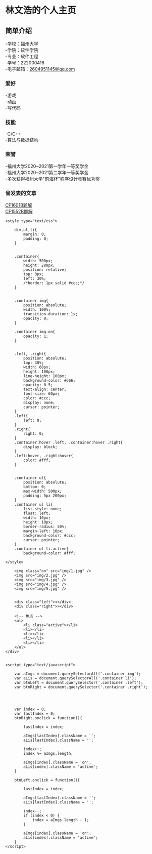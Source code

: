 # 林文浩的个人主页


## 简单介绍
-学校：福州大学  \
-学院：软件学院  \
-专业：软件工程  \
-学号：222000416  \
-电子邮箱：2604951145@qq.com  

### 爱好
-游戏  \
-动画  \
-写代码  

### 技能
-C/C++ \
-算法与数据结构 

### 荣誉
-福州大学2020\~2021第一学年一等奖学金  \
-福州大学2020\~2021第二学年一等奖学金  \
-多次获得福州大学"前海杯"程序设计竞赛优秀奖  

### 曾发表的文章
<a href="https://www.luogu.com.cn/blog/SenriAkane/solution-cf1601b">CF1601B题解</a><br/>
<a href="https://www.luogu.com.cn/blog/SenriAkane/solution-cf1552b">CF1552B题解</a><br/>





    <style type="text/css">

        div,ul,li{
            margin: 0;
            padding: 0;
        }


        .container{
            width: 500px;
            height: 280px;
            position: relative;
            top: 0px;
            left: 30%;
            /*border: 1px solid #ccc;*/
        }


        .container img{
            position: absolute;       
            width: 100%;
            transition-duration: 1s;   
            opacity: 0;             
        }

        .container img.on{
            opacity: 1;               
        }

 
        .left, .right{
            position: absolute;
            top: 30%;
            width: 60px;
            height: 100px;
            line-height: 100px;
            background-color: #666;
            opacity: 0.5;
            text-align: center;
            font-size: 60px;
            color: #ccc;
            display: none;    
            cursor: pointer;    
        }
        .left{
            left: 0;
        }
        .right{
            right: 0;
        }
        .container:hover .left, .container:hover .right{
            display: block;           
        }
        .left:hover, .right:hover{
            color: #fff;
        }

  
        .container ul{
            position: absolute;
            bottom: 0;
            max-width: 500px;
            padding: 5px 200px;
        }
        .container ul li{
            list-style: none;
            float: left;
            width: 10px;
            height: 10px;
            border-radius: 50%;
            margin-left: 10px;
            background-color: #ccc;
            cursor: pointer;
        }
        .container ul li.active{
            background-color: #fff;      

    </style>
</head>
<body>
    <div class="container">

        <img class="on" src="img/1.jpg" />
        <img src="img/2.jpg" />
        <img src="img/3.jpg" />
        <img src="img/4.jpg" />
        <img src="img/5.jpg" />

 
        <div class="left"><</div>
        <div class="right">></div>

        <!-- 焦点 -->
        <ul>
            <li class="active"></li>
            <li></li>
            <li></li>
            <li></li>
            <li></li>
        </ul>
    </div>


    <script type="text/javascript">
    
        var aImgs = document.querySelectorAll('.container img');
        var aLis = document.querySelectorAll('.container li');
        var btnLeft = document.querySelector('.container .left');
        var btnRight = document.querySelector('.container .right');

    

 
        var index = 0;     
        var lastIndex = 0;
        btnRight.onclick = function(){
          
            lastIndex = index;
        
            aImgs[lastIndex].className = '';
            aLis[lastIndex].className = '';

            index++;
            index %= aImgs.length;   
        
            aImgs[index].className = 'on';
            aLis[index].className = 'active';
        }
   
        btnLeft.onclick = function(){
       
            lastIndex = index;
      
            aImgs[lastIndex].className = '';
            aLis[lastIndex].className = '';

            index--;
            if (index < 0) {
                index = aImgs.length - 1;
            }
           
            aImgs[index].className = 'on';
            aLis[index].className = 'active';
        }
    </script>
</body>
</html>
